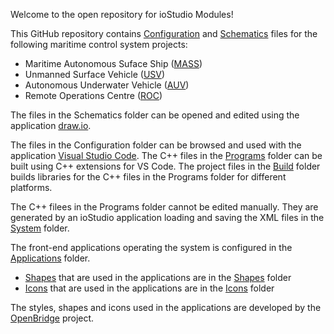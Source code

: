 Welcome to the open repository for ioStudio Modules!

This GitHub repository contains [Configuration](https://github.com/omi-iost/iostudio-modules/tree/main/Configuration) and [Schematics](https://github.com/omi-iost/iostudio-modules/tree/main/Schematics) files for the following maritime control system projects:

- Maritime Autonomous Suface Ship ([MASS](MASS/HomeMass.md))
- Unmanned Surface Vehicle ([USV](USV/HomeUsv.md))
- Autonomous Underwater Vehicle ([AUV](AUV/HomeAuv.md))
- Remote Operations Centre ([ROC](ROC/HomeRoc.md))

The files in the Schematics folder can be opened and edited using the application [draw.io](https://app.diagrams.net/).

The files in the Configuration folder can be browsed and used with the application [Visual Studio Code](https://code.visualstudio.com/). The C++ files in the [Programs](https://github.com/omi-iost/iostudio-modules/tree/main/Configuration/Projects/MASS/Programs) folder can be built using C++ extensions for VS Code. The project files in the [Build](https://github.com/omi-iost/iostudio-modules/tree/main/Configuration/Projects/MASS/Build) folder builds libraries for the C++ files in the Programs folder for different platforms.

The C++ filees in the Programs folder cannot be edited manually. They are generated by an ioStudio application loading and saving the XML files in the [System](https://github.com/omi-iost/iostudio-modules/tree/main/Configuration/Projects/MASS/System) folder.

The front-end applications operating the system is configured in the [Applications](https://github.com/omi-iost/iostudio-modules/tree/main/Configuration/Projects/MASS/Applications) folder.
- [Shapes](../Configuration/Shapes/Shapes.md) that are used in the applications are in the [Shapes](https://github.com/omi-iost/iostudio-modules/tree/main/Configuration/Shapes) folder
- [Icons](../Configuration/Icons/Icons.md) that are used in the applications are in the  [Icons](https://github.com/omi-iost/iostudio-modules/tree/main/Configuration/Icons) folder

The styles, shapes and icons used in the applications are developed by the [OpenBridge](https://www.openbridge.no/) project.